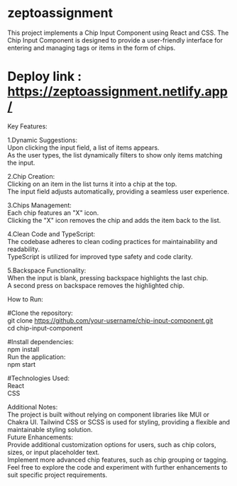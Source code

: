 # zeptoassignment
This project implements a Chip Input Component using React and CSS. The Chip Input Component is designed to provide a user-friendly interface for entering and managing tags or items in the form of chips.
<br />

# Deploy link : https://zeptoassignment.netlify.app/

Key Features:  <br />

1.Dynamic Suggestions:     <br />
Upon clicking the input field, a list of items appears.  <br />
As the user types, the list dynamically filters to show only items matching the input.  <br />

2.Chip Creation:<br />
Clicking on an item in the list turns it into a chip at the top.<br />
The input field adjusts automatically, providing a seamless user experience.<br />

3.Chips Management:<br />
Each chip features an "X" icon.<br />
Clicking the "X" icon removes the chip and adds the item back to the list.<br />

4.Clean Code and TypeScript:<br />
The codebase adheres to clean coding practices for maintainability and readability.<br />
TypeScript is utilized for improved type safety and code clarity.<br />

5.Backspace Functionality:<br />
When the input is blank, pressing backspace highlights the last chip.<br />
A second press on backspace removes the highlighted chip.<br />


How to Run:<br />

#Clone the repository:<br />
git clone https://github.com/your-username/chip-input-component.git<br />
cd chip-input-component<br />

#Install dependencies:<br />
npm install <br />
Run the application:  <br />
npm start   <br />

#Technologies Used:<br />
React<br />
CSS <br />

Additional Notes:<br />
The project is built without relying on component libraries like MUI or Chakra UI.
Tailwind CSS or SCSS is used for styling, providing a flexible and maintainable styling solution.
<br />
Future Enhancements:<br />
Provide additional customization options for users, such as chip colors, sizes, or input placeholder text.<br />
Implement more advanced chip features, such as chip grouping or tagging.
Feel free to explore the code and experiment with further enhancements to suit specific project requirements.
